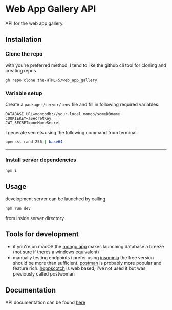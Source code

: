 # Web App Gallery API

API for the web app gallery.

## Installation

### Clone the repo

with you're preferred method, I tend to like the github cli tool for cloning and creating repos

```bash
gh repo clone the-HTML-5/web_app_gallery
```

### Variable setup

Create a `packages/server/.env` file and fill in following required variables:

```
DATABASE_URL=mongodb://your.local.mongo/someDBname
COOKIEKEY=aSecretKey
JWT_SECRET=oneMoreSecret
```

I generate secrets using the following command from terminal:

```bash
openssl rand 256 | base64
```

---

### Install server dependencies

```bash
npm i
```

## Usage

development server can be launched by calling

```bash
npm run dev
```

from inside server directory

## Tools for development

- if you're on macOS the [mongo.app](https://github.com/MongoApp/MongoApp) makes launching database a breeze (not sure if theres a windows equivalent)
- manually testing endpoints i prefer using [insomnia](https://insomnia.rest) the free version should be more than sufficient. [postman](https://www.postman.com) is probably more popular and feature rich. [hoppscotch](https://hoppscotch.io) is web based, i've not used it but was previously called postwoman

## Documentation

API documentation can be found [here](https://the-html-5.github.io/wagSwag/)

